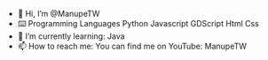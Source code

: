 - 👋 Hi, I’m @ManupeTW
- ⌨️ Programming Languages
  Python
  Javascript
  GDScript
  Html
  Css
- 🌱 I’m currently learning:
  Java
- 📫 How to reach me:
  You can find me on YouTube: ManupeTW

<!---
ManupeTW/ManupeTW is a ✨ special ✨ repository because its `README.md` (this file) appears on your GitHub profile.
You can click the Preview link to take a look at your changes.
--->

